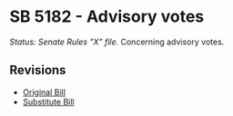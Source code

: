 # SB 5182 - Advisory votes
*Status: Senate Rules "X" file.*
Concerning advisory votes.

## Revisions
* [Original Bill](1/)
* [Substitute Bill](S/)
